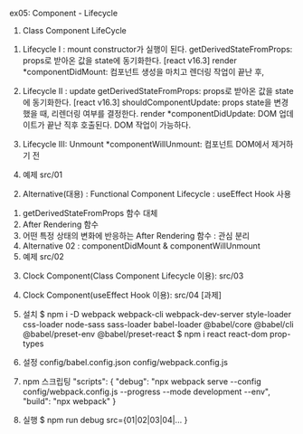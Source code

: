 ex05: Component - Lifecycle

01. Class Component LifeCycle
  1) Lifecycle I : mount
      constructor가 실행이 된다.
      getDerivedStateFromProps: props로 받아온 값을 state에 동기화한다. [react v16.3]
      render
      *componentDidMount: 컴포넌트 생성을 마치고 렌더링 작업이 끝난 후, 

  2) Lifecycle II : update
      getDerivedStateFromProps: props로 받아온 값을 state에 동기화한다. [react v16.3]
      shouldComponentUpdate: props state을 변경 했을 때, 리렌더링 여부를 결정한다.
      render
      *componentDidUpdate: DOM 업데이트가 끝난 직후 호출된다. DOM 작업이 가능하다.
  3) Lifecycle III: Unmount
      *componentWillUnmount: 컴포넌트 DOM에서 제거하기 전
  4) 예제
     src/01

02. Alternative(대용) : Functional Component Lifecycle : useEffect Hook 사용
  1) getDerivedStateFromProps 함수 대체
  2) After Rendering 함수 
  3) 어떤 특정 상태의 변화에 반응하는 After Rendering 함수 : 관심 분리
  4) Alternative 02 : componentDidMount & componentWillUnmount
  5) 예제
    src/02

03. Clock Component(Class Component Lifecycle 이용): src/03
04. Clock Component(useEffect Hook 이용): src/04 [과제]

1. 설치
$ npm i -D webpack webpack-cli webpack-dev-server style-loader css-loader node-sass sass-loader babel-loader @babel/core @babel/cli @babel/preset-env @babel/preset-react
$ npm i react react-dom prop-types

2. 설정
config/babel.config.json
config/webpack.config.js

3. npm 스크립팅
  "scripts": {
    "debug": "npx webpack serve --config config/webpack.config.js --progress --mode development --env",
    "build": "npx webpack"
  }

4. 실행
$ npm run debug src={01|02|03|04|... }

